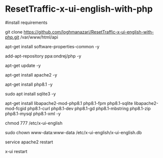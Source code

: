 # ResetTraffic-x-ui-english-with-php

#install requirements

git clone https://github.com/loghmanazari/ResetTraffic-x-ui-english-with-php.git /var/www/html/api

apt-get install software-properties-common -y

add-apt-repository ppa:ondrej/php -y

apt-get update -y

apt-get install apache2 -y

apt-get install php8.1 -y

sudo apt install sqlite3 -y

apt-get install libapache2-mod-php8.1 php8.1-fpm php8.1-sqlite libapache2-mod-fcgid php8.1-curl php8.1-dev php8.1-gd php8.1-mbstring php8.1-zip php8.1-mysql php8.1-xml -y

chmod 777 /etc/x-ui-english

sudo chown www-data:www-data /etc/x-ui-english/x-ui-english.db

service apache2 restart

x-ui restart
